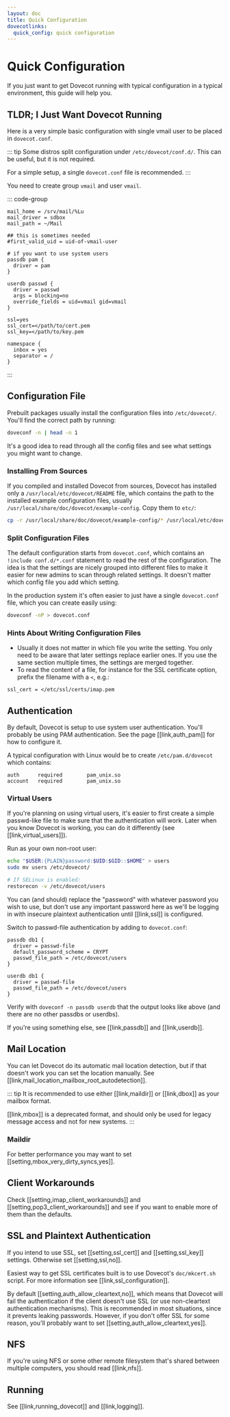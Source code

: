 ```yaml
---
layout: doc
title: Quick Configuration
dovecotlinks:
  quick_config: quick configuration
---
```


# Quick Configuration

If you just want to get Dovecot running with typical configuration in a
typical environment, this guide will help you.

## TLDR; I Just Want Dovecot Running

Here is a very simple basic configuration with single vmail user to be placed
in `dovecot.conf`.

::: tip
Some distros split configuration under `/etc/dovecot/conf.d/`. This can
be useful, but it is not required.

For a simple setup, a single `dovecot.conf` file is recommended.
:::

You need to create group `vmail` and user `vmail`.

::: code-group
```[dovecot.conf]
mail_home = /srv/mail/%Lu
mail_driver = sdbox
mail_path = ~/Mail

## this is sometimes needed
#first_valid_uid = uid-of-vmail-user

# if you want to use system users
passdb pam {
  driver = pam
}

userdb passwd {
  driver = passwd
  args = blocking=no
  override_fields = uid=vmail gid=vmail
}

ssl=yes
ssl_cert=</path/to/cert.pem
ssl_key=</path/to/key.pem

namespace {
  inbox = yes
  separator = /
}
```
:::

## Configuration File

Prebuilt packages usually install the configuration files into
`/etc/dovecot/`. You'll find the correct path by running:

```sh
doveconf -n | head -n 1
```

It's a good idea to read through all the config files and see what settings
you might want to change.

### Installing From Sources

If you compiled and installed Dovecot from sources, Dovecot has installed only
a `/usr/local/etc/dovecot/README` file, which contains the path to the
installed example configuration files, usually
`/usr/local/share/doc/dovecot/example-config`. Copy them to `etc/`:

```sh
cp -r /usr/local/share/doc/dovecot/example-config/* /usr/local/etc/dovecot/
```

### Split Configuration Files

The default configuration starts from `dovecot.conf`, which contains an
`!include conf.d/*.conf` statement to read the rest of the configuration.
The idea is that the settings are nicely grouped into different files to make
it easier for new admins to scan through related settings. It doesn't matter
which config file you add which setting.

In the production system it's often easier to just have a single
`dovecot.conf` file, which you can create easily using:

```sh
doveconf -nP > dovecot.conf
```

### Hints About Writing Configuration Files

* Usually it does not matter in which file you write the setting. You only need
  to be aware that later settings replace earlier ones. If you use the same
  section multiple times, the settings are merged together.
* To read the content of a file, for instance for the SSL certificate option,
  prefix the filename with a `<`, e.g.:

```
ssl_cert = </etc/ssl/certs/imap.pem
```

## Authentication

By default, Dovecot is setup to use system user authentication.
You'll probably be using PAM authentication. See the page [[link,auth_pam]]
for how to configure it.

A typical configuration with Linux would be to create `/etc/pam.d/dovecot`
which contains:

```
auth      required        pam_unix.so
account   required        pam_unix.so
```

### Virtual Users

If you're planning on using virtual users, it's easier to first create a
simple passwd-like file to make sure that the authentication will work.
Later when you know Dovecot is working, you can do it differently (see
[[link,virtual_users]]).

Run as your own non-root user:

```sh
echo "$USER:{PLAIN}password:$UID:$GID::$HOME" > users
sudo mv users /etc/dovecot/

# If SELinux is enabled:
restorecon -v /etc/dovecot/users
```

You can (and should) replace the "password" with whatever password you
wish to use, but don't use any important password here as we'll be
logging in with insecure plaintext authentication until [[link,ssl]]
is configured.

Switch to passwd-file authentication by adding to `dovecot.conf`:

```
passdb db1 {
  driver = passwd-file
  default_password_scheme = CRYPT
  passwd_file_path = /etc/dovecot/users
}

userdb db1 {
  driver = passwd-file
  passwd_file_path = /etc/dovecot/users
}
```

Verify with `doveconf -n passdb userdb` that the output looks like
above (and there are no other passdbs or userdbs).

If you're using something else, see [[link,passdb]] and [[link,userdb]].

## Mail Location

You can let Dovecot do its automatic mail location detection, but if that
doesn't work you can set the location manually. See
[[link,mail_location_mailbox_root_autodetection]].

::: tip
It is recommended to use either [[link,maildir]] or [[link,dbox]] as your
mailbox format.

[[link,mbox]] is a deprecated format, and should
only be used for legacy message access and not for new systems.
:::

### Maildir

For better performance you may want to set
[[setting,mbox_very_dirty_syncs,yes]].

## Client Workarounds

Check [[setting,imap_client_workarounds]] and
[[setting,pop3_client_workarounds]] and see if you want to enable more of
them than the defaults.

## SSL and Plaintext Authentication

If you intend to use SSL, set [[setting,ssl_cert]] and [[setting,ssl_key]]
settings. Otherwise set [[setting,ssl,no]].

Easiest way to get SSL certificates built is to use Dovecot's
`doc/mkcert.sh` script. For more information see [[link,ssl_configuration]].

By default [[setting,auth_allow_cleartext,no]], which means that Dovecot
will fail the authentication if the client doesn't use SSL (or use
non-cleartext authentication mechanisms). This is recommended in most
situations, since it prevents leaking passwords. However, if you don't
offer SSL for some reason, you'll probably want to set
[[setting,auth_allow_cleartext,yes]].

## NFS

If you're using NFS or some other remote filesystem that's shared between
multiple computers, you should read [[link,nfs]].

## Running

See [[link,running_dovecot]] and [[link,logging]].
